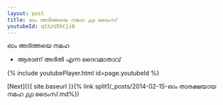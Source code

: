```yaml
---
layout: post
title: ഓം അടിത്തയെ നമഹ ൧൧ ടൈംസ്
youtubeId: qtXzU5hCji0
---
```

 
 
 ഓം അടിത്തയെ നമഹ 
 
 -  ആരാണ് അദിതി എന്ന ദൈവമാതാവ് 
 
  
 
  
 
 
 
 
 
 


{% include youtubePlayer.html id=page.youtubeId %}
 
[Next]({{ site.baseurl }}{% link  split1/_posts/2014-02-15-ഓം താരക്ഷയായ നമഹ ൧൧ ടൈംസ്.md%})
 
